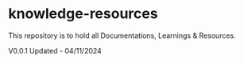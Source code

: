 # knowledge-resources

This repository is to hold all Documentations, Learnings &amp; Resources.

V0.0.1
Updated - 04/11/2024
